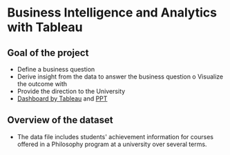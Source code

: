 # Business Intelligence and Analytics with Tableau

## Goal of the project
- Define a business question
- Derive insight from the data to answer the business question o Visualize the outcome with
- Provide the direction to the University
- [Dashboard by Tableau](https://github.com/kyliewee/BI-and-Analytics-with-Tableau/blob/main/Dashboard.pdf) and 
[PPT](https://github.com/kyliewee/BI-and-Analytics-with-Tableau/blob/main/Business%20Intelligence%20and%20Analytics%20with%20Tableau.pdf)

## Overview of the dataset
- The data file includes students' achievement information for courses offered in a Philosophy program at a university over several terms.
